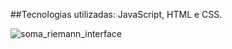 ##Tecnologias utilizadas:  JavaScript, HTML e CSS.


![soma_riemann_interface](https://github.com/user-attachments/assets/be911ffa-128a-4670-bbdd-08fa7cec380e)
